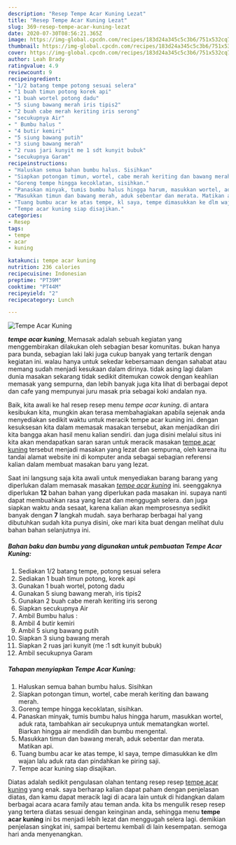```yaml
---
description: "Resep Tempe Acar Kuning Lezat"
title: "Resep Tempe Acar Kuning Lezat"
slug: 369-resep-tempe-acar-kuning-lezat
date: 2020-07-30T08:56:21.365Z
image: https://img-global.cpcdn.com/recipes/183d24a345c5c3b6/751x532cq70/tempe-acar-kuning-foto-resep-utama.jpg
thumbnail: https://img-global.cpcdn.com/recipes/183d24a345c5c3b6/751x532cq70/tempe-acar-kuning-foto-resep-utama.jpg
cover: https://img-global.cpcdn.com/recipes/183d24a345c5c3b6/751x532cq70/tempe-acar-kuning-foto-resep-utama.jpg
author: Leah Brady
ratingvalue: 4.9
reviewcount: 9
recipeingredient:
- "1/2 batang tempe potong sesuai selera"
- "1 buah timun potong korek api"
- "1 buah wortel potong dadu"
- "5 siung bawang merah iris tipis2"
- "2 buah cabe merah keriting iris serong"
- "secukupnya Air"
- " Bumbu halus "
- "4 butir kemiri"
- "5 siung bawang putih"
- "3 siung bawang merah"
- "2 ruas jari kunyit me 1 sdt kunyit bubuk"
- "secukupnya Garam"
recipeinstructions:
- "Haluskan semua bahan bumbu halus. Sisihkan"
- "Siapkan potongan timun, wortel, cabe merah keriting dan bawang merah."
- "Goreng tempe hingga kecoklatan, sisihkan."
- "Panaskan minyak, tumis bumbu halus hingga harum, masukkan wortel, aduk rata, tambahkan air secukupnya untuk mematangkan wortel. Biarkan hingga air mendidih dan bumbu mengental."
- "Masukkan timun dan bawang merah, aduk sebentar dan merata. Matikan api."
- "Tuang bumbu acar ke atas tempe, kl saya, tempe dimasukkan ke dlm wajan lalu aduk rata dan pindahkan ke piring saji."
- "Tempe acar kuning siap disajikan."
categories:
- Resep
tags:
- tempe
- acar
- kuning

katakunci: tempe acar kuning 
nutrition: 236 calories
recipecuisine: Indonesian
preptime: "PT39M"
cooktime: "PT44M"
recipeyield: "2"
recipecategory: Lunch

---
```



![Tempe Acar Kuning](https://img-global.cpcdn.com/recipes/183d24a345c5c3b6/751x532cq70/tempe-acar-kuning-foto-resep-utama.jpg)

<b><i>tempe acar kuning</i></b>, Memasak adalah sebuah kegiatan yang menggembirakan dilakukan oleh sebagian besar komunitas. bukan hanya para bunda, sebagian laki laki juga cukup banyak yang tertarik dengan kegiatan ini. walau hanya untuk sekedar kebersamaan dengan sahabat atau memang sudah menjadi kesukaan dalam dirinya. tidak asing lagi dalam dunia masakan sekarang tidak sedikit ditemukan cowok dengan keahlian memasak yang sempurna, dan lebih banyak juga kita lihat di berbagai depot dan cafe yang mempunyai juru masak pria sebagai koki andalan nya.



Baik, kita awali ke hal resep resep menu <i>tempe acar kuning</i>. di antara kesibukan kita, mungkin akan terasa membahagiakan apabila sejenak anda menyediakan sedikit waktu untuk meracik tempe acar kuning ini. dengan kesuksesan kita dalam memasak masakan tersebut, akan menjadikan diri kita bangga akan hasil menu kalian sendiri. dan juga disini melalui situs ini kita akan mendapatkan saran saran untuk meracik masakan <u>tempe acar kuning</u> tersebut menjadi masakan yang lezat dan sempurna, oleh karena itu tandai alamat website ini di komputer anda sebagai sebagian referensi kalian dalam membuat masakan baru yang lezat.


Saat ini langsung saja kita awali untuk menyediakan barang barang yang diperlukan dalam memasak masakan <u><i>tempe acar kuning</i></u> ini. seenggaknya diperlukan <b>12</b> bahan bahan yang diperlukan pada masakan ini. supaya nanti dapat membuahkan rasa yang lezat dan menggugah selera. dan juga siapkan waktu anda sesaat, karena kalian akan memprosesnya sedikit banyak dengan <b>7</b> langkah mudah. saya berharap berbagai hal yang dibutuhkan sudah kita punya disini, oke mari kita buat dengan melihat dulu bahan bahan selanjutnya ini.

<!--inarticleads1-->

##### Bahan baku dan bumbu yang digunakan untuk pembuatan Tempe Acar Kuning:

1. Sediakan 1/2 batang tempe, potong sesuai selera
1. Sediakan 1 buah timun potong, korek api
1. Gunakan 1 buah wortel, potong dadu
1. Gunakan 5 siung bawang merah, iris tipis2
1. Gunakan 2 buah cabe merah keriting iris serong
1. Siapkan secukupnya Air
1. Ambil  Bumbu halus :
1. Ambil 4 butir kemiri
1. Ambil 5 siung bawang putih
1. Siapkan 3 siung bawang merah
1. Siapkan 2 ruas jari kunyit (me :1 sdt kunyit bubuk)
1. Ambil secukupnya Garam




<!--inarticleads2-->

##### Tahapan menyiapkan Tempe Acar Kuning:

1. Haluskan semua bahan bumbu halus. Sisihkan
1. Siapkan potongan timun, wortel, cabe merah keriting dan bawang merah.
1. Goreng tempe hingga kecoklatan, sisihkan.
1. Panaskan minyak, tumis bumbu halus hingga harum, masukkan wortel, aduk rata, tambahkan air secukupnya untuk mematangkan wortel. Biarkan hingga air mendidih dan bumbu mengental.
1. Masukkan timun dan bawang merah, aduk sebentar dan merata. Matikan api.
1. Tuang bumbu acar ke atas tempe, kl saya, tempe dimasukkan ke dlm wajan lalu aduk rata dan pindahkan ke piring saji.
1. Tempe acar kuning siap disajikan.




Diatas adalah sedikit pengulasan olahan tentang resep resep <u>tempe acar kuning</u> yang enak. saya berharap kalian dapat paham dengan penjelasan diatas, dan kamu dapat meracik lagi di acara lain untuk di hidangkan dalam berbagai acara acara family atau teman anda. kita bs mengulik resep resep yang tertera diatas sesuai dengan keinginan anda, sehingga menu <b>tempe acar kuning</b> ini bs menjadi lebih lezat dan menggugah selera lagi. demikian penjelasan singkat ini, sampai bertemu kembali di lain kesempatan. semoga hari anda menyenangkan.
